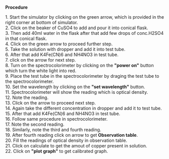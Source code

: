 <p><b>Procedure</b></p>
<p>1. Start the simulator by clicking on the green arrow, which is provided in the right corner at bottom of simulator.<br>
2. Click on the beaker of CuSO4 to add and pour it into conical flask.<br>
3. Then add 40ml water in the flask after that add few drops of conc.H2SO4 in that conical flask.<br>
4. Click on the green arrow to proceed further step.<br>
5. Take the solution with dropper and add it into test tube.<br>
6. After that add K4Fe(CN)6 and NH4NO3 in test tube.<br>
7. click on the arrow for next step.<br>
  8. Turn on the spectrocolorimeter by clicking on the <strong>"power on"</strong> button which turn the white light into red.<br>
9. Place the test tube in the spectrocolorimeter by draging the test tube to the spectrocolorimeter.<br>
  10. Set the wavelength by clicking on the <strong>"set wavelength"</strong> button.<br>
11. Spectrocolorimeter will show the reading which is optical density.<br>
12. Note the reading.<br>
13. Click on the arrow to proceed next step.<br>
14. Again take the different concentration in dropper and add it to test tube.<br>
15. After that add K4Fe(CN)6 and NH4NO3 in test tube.<br>
16. Follow same procedure in  spectrocolorimeter.<br>
17. Note the second reading.<br>
18. Similarly, note the third and fourth reading.<br>
19. After fourth reading click on arrow to get<strong> Observation table</strong>.<br>
20. Fill the readings of optical density  in observation table.<br>
21. Click on calculate to get the amout of copper present in solution.<br>
  22. Click on <strong>"plot graph"</strong> to get calibrated graph.</p> 
